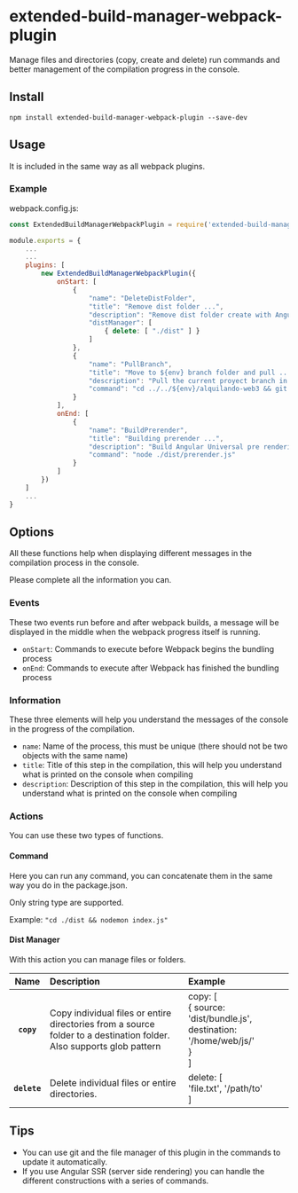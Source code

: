 # extended-build-manager-webpack-plugin

Manage files and directories (copy, create and delete) run commands and better management of the compilation progress in the console.

## Install
`npm install extended-build-manager-webpack-plugin --save-dev`

## Usage

It is included in the same way as all webpack plugins.

### Example

webpack.config.js:

```js
const ExtendedBuildManagerWebpackPlugin = require('extended-build-manager-webpack-plugin');

module.exports = {
    ...
    ...
    plugins: [
        new ExtendedBuildManagerWebpackPlugin({
            onStart: [
                {
                    "name": "DeleteDistFolder",
                    "title": "Remove dist folder ...",
                    "description": "Remove dist folder create with Angular",
                    "distManager": [
                        { delete: [ "./dist" ] }
                    ]
                },
                {
                    "name": "PullBranch",
                    "title": "Move to ${env} branch folder and pull ...",
                    "description": "Pull the current proyect branch in git",
                    "command": "cd ../../${env}/alquilando-web3 && git pull"
                }
            ],
            onEnd: [
                {
                    "name": "BuildPrerender",
                    "title": "Building prerender ...",
                    "description": "Build Angular Universal pre rendering by creating static pages made in NodeJS",
                    "command": "node ./dist/prerender.js"
                }
            ]
        })
    ]
    ...
}
```

## Options

All these functions help when displaying different messages in the compilation process in the console.

Please complete all the information you can.

### Events

These two events run before and after webpack builds, a message will be displayed in the middle when the webpack progress itself is running.

* `onStart`: Commands to execute before Webpack begins the bundling process
* `onEnd`: Commands to execute after Webpack has finished the bundling process

### Information

These three elements will help you understand the messages of the console in the progress of the compilation.

* `name`: Name of the process, this must be unique (there should not be two objects with the same name)
* `title`: Title of this step in the compilation, this will help you understand what is printed on the console when compiling
* `description`: Description of this step in the compilation, this will help you understand what is printed on the console when compiling

### Actions

You can use these two types of functions.

#### Command

Here you can run any command, you can concatenate them in the same way you do in the package.json.

Only string type are supported.

Example: `"cd ./dist && nodemon index.js"`

#### Dist Manager

With this action you can manage files or folders.

|Name|Description|Example
|:--:|:----------|:-----|
|**`copy`**|Copy individual files or entire directories from a source folder to a destination folder. Also supports glob pattern |copy: [<br /> { source: 'dist/bundle.js', destination: '/home/web/js/'<br /> }<br />]
|**`delete`**|Delete individual files or entire directories. |delete: [<br />'file.txt', '/path/to'<br />]

## Tips

* You can use git and the file manager of this plugin in the commands to update it automatically.
* If you use Angular SSR (server side rendering) you can handle the different constructions with a series of commands.
